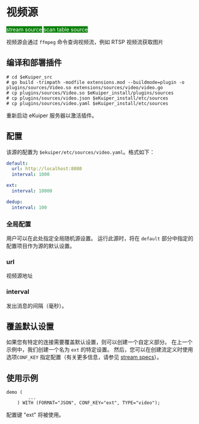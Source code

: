 # 视频源

<span style="background:green;color:white;">stream source</span>
<span style="background:green;color:white">scan table source</span>

视频源会通过 `ffmpeg` 命令查询视频流，例如 RTSP 视频流获取图片

## 编译和部署插件

```shell
# cd $eKuiper_src
# go build -trimpath -modfile extensions.mod --buildmode=plugin -o plugins/sources/Video.so extensions/sources/video/video.go
# cp plugins/sources/Video.so $eKuiper_install/plugins/sources
# cp plugins/sources/video.json $eKuiper_install/etc/sources
# cp plugins/sources/video.yaml $eKuiper_install/etc/sources
```

重新启动 eKuiper 服务器以激活插件。

## 配置

该源的配置为 `$ekuiper/etc/sources/video.yaml`。格式如下：

```yaml
default:
  url: http://localhost:8080
  interval: 1000

ext:
  interval: 10000

dedup:
  interval: 100
```
### 全局配置

用户可以在此处指定全局随机源设置。 运行此源时，将在 `default` 部分中指定的配置项目作为源的默认设置。

### url

视频源地址

### interval

发出消息的间隔（毫秒）。


## 覆盖默认设置

如果您有特定的连接需要覆盖默认设置，则可以创建一个自定义部分。 在上一个示例中，我们创建一个名为 `ext` 的特定设置。 然后，您可以在创建流定义时使用选项`CONF_KEY` 指定配置（有关更多信息，请参见 [stream specs](../../../sqls/streams.md)）。

## 使用示例

```
demo (
		...
	) WITH (FORMAT="JSON", CONF_KEY="ext", TYPE="video");
```

配置键 "ext" 将被使用。

